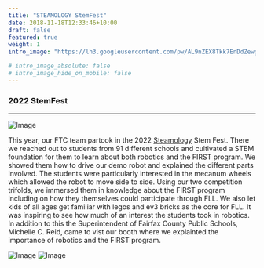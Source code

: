 ```yaml
---
title: "STEAMOLOGY StemFest"
date: 2018-11-18T12:33:46+10:00
draft: false
featured: true
weight: 1
intro_image: "https://lh3.googleusercontent.com/pw/AL9nZEX8Tkk7EnDdZewgzjLav8EVaU6AFrJY_DmVazV2ol7BzBv17-fYtHoMUY7KQvu3XKtNRofwzBqfXkJIlAFIZhtJzi84ojRCy6PYVdWApnsQIWlWVyZm50VeefXrRwZYFrX7LN34s8KtFfn-Xxxe2QkC=w1254-h940-no?authuser=0"

# intro_image_absolute: false
# intro_image_hide_on_mobile: false
---
```


### 2022 StemFest
____________

![Image](/images/out/stemfest_reid.jpg)

This year, our FTC team partook in the 2022 [Steamology](https://www.steamologyus.org/) Stem Fest. There we reached out to students from 91 different schools and cultivated a STEM foundation for them to learn about both robotics and the FIRST program. We showed them how to drive our demo robot and explained the different parts involved. The students were particularly interested in the mecanum wheels which allowed the robot to move side to side. Using our two competition trifolds, we immersed them in knowledge about the FIRST program including on how they themselves could participate through FLL. We also let kids of all ages get familiar with legos and ev3 bricks as the core for FLL. It was inspiring to see how much of an interest the students took in robotics. In addition to this the Superintendent of Fairfax County Public Schools, Michelle C. Reid, came to vist our booth where we explainted the importance of robotics and the FIRST program. 

![Image](/images/out/stemfest_lindsay.jpg) ![Image](/images/out/stemfest_winnie.jpg)



